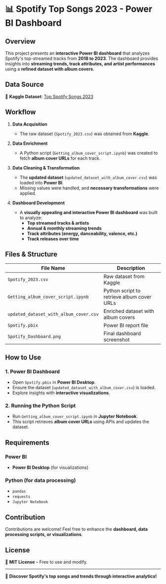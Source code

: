 # 📊 Spotify Top Songs 2023 - Power BI Dashboard  

## Overview  
This project presents an **interactive Power BI dashboard** that analyzes Spotify's top-streamed tracks from **2018 to 2023**. The dashboard provides insights into **streaming trends, track attributes, and artist performances** using a **refined dataset with album covers**.  

## Data Source  
📌 **Kaggle Dataset**: [Top Spotify Songs 2023](https://www.kaggle.com/datasets/nelgiriyewithana/top-spotify-songs-2023?resource=download)  

## Workflow  

1. **Data Acquisition**  
   - The raw dataset (`Spotify_2023.csv`) was obtained from **Kaggle**.  

2. **Data Enrichment**  
   - A Python script (`Getting_album_cover_script.ipynb`) was created to fetch **album cover URLs** for each track.  

3. **Data Cleaning & Transformation**  
   - The **updated dataset** (`updated_dataset_with_album_cover.csv`) was loaded into **Power BI**.  
   - Missing values were handled, and **necessary transformations** were applied.  

4. **Dashboard Development**  
   - A **visually appealing and interactive Power BI dashboard** was built to analyze:  
     - **Top streamed tracks & artists**  
     - **Annual & monthly streaming trends**  
     - **Track attributes (energy, danceability, valence, etc.)**  
     - **Track releases over time**  



## Files & Structure  

| File Name | Description |
|-----------|------------|
| `Spotify_2023.csv` | Raw dataset from Kaggle |
| `Getting_album_cover_script.ipynb` | Python script to retrieve album cover URLs |
| `updated_dataset_with_album_cover.csv` | Enriched dataset with album covers |
| `Spotify.pbix` | Power BI report file |
| `Spotify_Dashboard.png` | Final dashboard screenshot |

## How to Use  

### **1. Power BI Dashboard**  
- Open `Spotify.pbix` in **Power BI Desktop**.  
- Ensure the dataset (`updated_dataset_with_album_cover.csv`) is loaded.  
- Explore insights with **interactive visualizations**.  

### **2. Running the Python Script**  
- Run `Getting_album_cover_script.ipynb` in **Jupyter Notebook**.  
- This script retrieves **album cover URLs** using APIs and updates the dataset.  

## Requirements  

### **Power BI**  
- **Power BI Desktop** (for visualizations)  

### **Python (for data processing)**  
- `pandas`
- `requests`
- `Jupyter Notebook`  

## Contribution  
Contributions are welcome! Feel free to enhance the **dashboard, data processing scripts, or visualizations**.  

## License  
📜 **MIT License** – Free to use and modify.  

---

🚀 **Discover Spotify's top songs and trends through interactive analytics!**  
